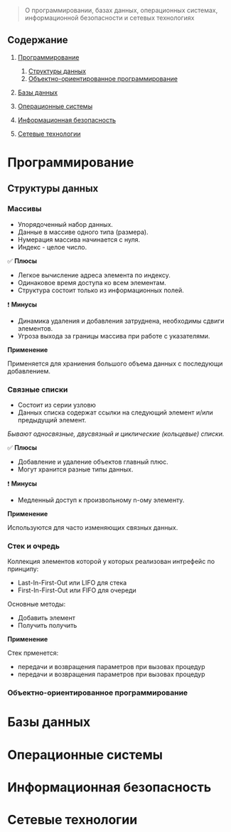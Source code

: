 > О программировании, базах данных, операционных системах, информационной безопасности и сетевых технологиях

## Содержание

1. [Программирование](#программирование)
	1. [Структуры данных](#структуры-данных)
	0. [Объектно-ориентированное программирование](#объектно-ориентированное-программирование)

0. [Базы данных](#Базы-данных)
0. [Операционные системы](#операционные-системы)
0. [Информационная безопасность](#информационная-безопасность)
0. [Сетевые технологии](#сетевые-технологии)

# Программирование

## Структуры данных

### **Массивы**

* Упорядоченный набор данных. 
* Данные в массиве одного типа (размера).
* Нумерация массива начинается с нуля.
* Индекс - целое число.

✅ **Плюсы**
 * Легкое вычисление адреса элемента по индексу.
 * Одинаковое время доступа ко всем элементам.
 * Структура состоит только из информационных полей.

❗ **Минусы**
* Динамика удаления и добавления затруднена, необходимы сдвиги элементов.
* Угроза выхода за границы массива при работе с указателями.

**Применение**

Применяется для храниения большого объема данных с последующи добавлением.

### **Связные списки**

* Состоит из серии узловю	
* Данных списка содержат ссылки на следующий элемент и/или предыдущий элемент.

*Бывают односвязные, двусвязный и циклические (кольцевые) списки.*

✅ **Плюсы**

* Добавление и удаление объектов главный плюс.
* Могут хранится разные типы данных. 

❗ **Минусы**

* Медленный доступ к произвольному n-ому элементу.

**Применение**

Используются для часто изменяющих связных данных.

### **Стек и очредь**

Коллекция элементов которой у которых реализован интрефейс по принципу:
* Last-In-First-Out или LIFO для стека
* First-In-First-Out или FIFO для очереди

Основные методы:

* Добавить элемент
* Получить получить

**Применение**

Стек прменется:
* передачи и возвращения параметров при вызовах процедур
* передачи и возвращения параметров при вызовах процедур

### Объектно-ориентированное программирование


# Базы данных 

# Операционные системы

# Информационная безопасность

# Сетевые технологии
